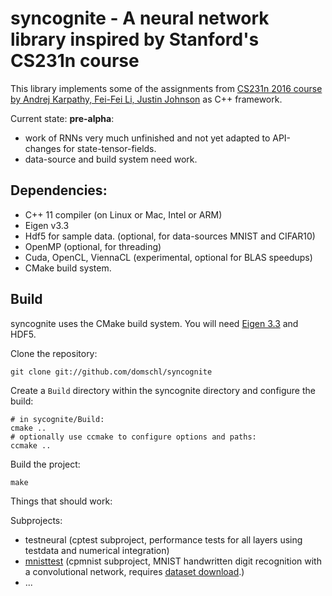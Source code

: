 # syncognite - A neural network library inspired by Stanford's CS231n course

This library implements some of the assignments from [CS231n 2016 course by Andrej Karpathy, Fei-Fei Li, Justin Johnson](http://cs231n.stanford.edu/index.html) as C++ framework.

Current state: **pre-alpha**:
* work of RNNs very much unfinished and not yet adapted to API-changes for state-tensor-fields.
* data-source and build system need work.

## Dependencies:
* C++ 11 compiler (on Linux or Mac, Intel or ARM)
* Eigen v3.3
* Hdf5 for sample data. (optional, for data-sources MNIST and CIFAR10)
* OpenMP (optional, for threading)
* Cuda, OpenCL, ViennaCL (experimental, optional for BLAS speedups)
* CMake build system.

## Build
syncognite uses the CMake build system. You will need [Eigen 3.3](http://eigen.tuxfamily.org/index.php?title=Main_Page) and HDF5.

Clone the repository:
```
git clone git://github.com/domschl/syncognite
```
Create a ```Build``` directory within the syncognite directory and configure the build:
```
# in sycognite/Build:
cmake ..
# optionally use ccmake to configure options and paths:
ccmake ..
```
Build the project:
```
make
```
Things that should work:

Subprojects:
* testneural (cptest subproject, performance tests for all layers using testdata and numerical integration)
* [mnisttest](cpmnist/README.md) (cpmnist subproject, MNIST handwritten digit recognition with a convolutional network, requires [dataset download](datasets/README.md).)
* ...
